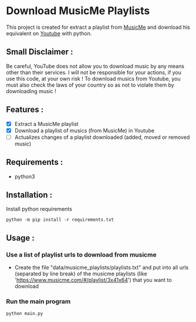 # Download MusicMe Playlists
This project is created for extract a playlist from [MusicMe](https://www.musicme.com/) and download his equivalent on [Youtube](https://www.youtube.com/) with python.

## Small Disclaimer :
Be careful, YouTube does not allow you to download music by any means other than their services. I will not be responsible for your actions, if you use this code, at your own risk ! To download musics from Youtube, you must also check the laws of your country so as not to violate them by downloading music !

## Features :
- [x] Extract a MusicMe playlist
- [x] Download a playlist of musics (from MusicMe) in Youtube
- [ ] Actualizes changes of a playlist downloaded (added, moved or removed music)

## Requirements :
- python3

## Installation :
Install python requirements
``` shell
python -m pip install -r requirements.txt
```

## Usage :
### Use a list of playlist urls to download from musicme
- Create the file "data/musicme_playlists/playlists.txt" and put into all urls (separated by line break) of the musicme playlists (like 'https://www.musicme.com/#/playlist/3x41x64') that you want to download
### Run the main program
``` shell
python main.py
```
